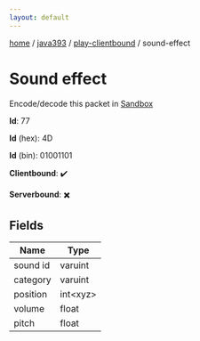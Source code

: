 ```yaml
---
layout: default
---
```


[home](/)  /  [java393](/protocol/java393)  /  [play-clientbound](/protocol/java393/play-clientbound)  /  sound-effect

# Sound effect

Encode/decode this packet in [Sandbox](../../../sandbox/java393#PlayClientbound.SoundEffect)

**Id**: 77

**Id** (hex): 4D

**Id** (bin): 01001101

**Clientbound**: ✔️

**Serverbound**: ✖️

## Fields

Name | Type
---|---
sound id | varuint
category | varuint
position | int&lt;xyz&gt;
volume | float
pitch | float
